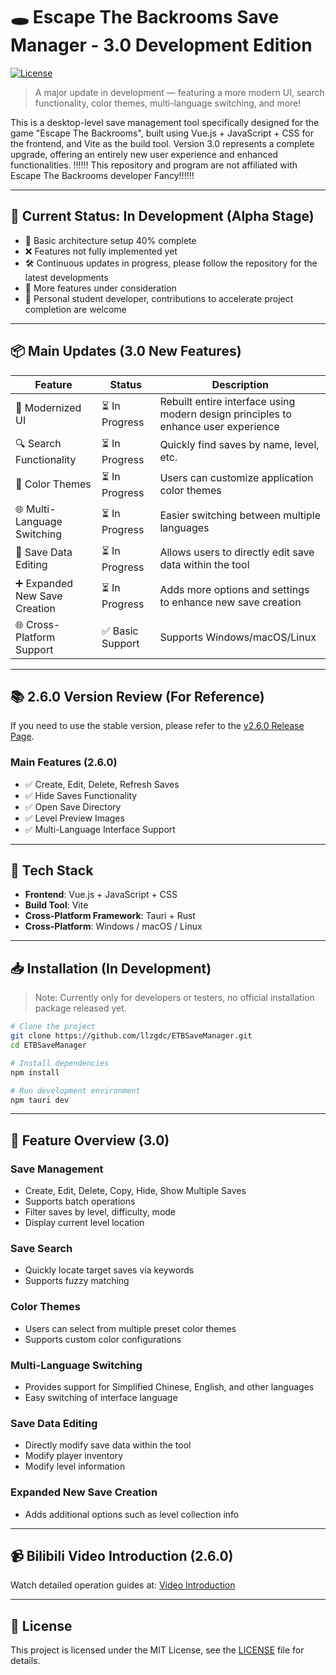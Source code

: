 # 🕳️ Escape The Backrooms Save Manager - 3.0 Development Edition

[![License](https://img.shields.io/badge/License-MIT-blue.svg)](LICENSE)

> A major update in development — featuring a more modern UI, search functionality, color themes, multi-language switching, and more!

This is a desktop-level save management tool specifically designed for the game "Escape The Backrooms", built using Vue.js + JavaScript + CSS for the frontend, and Vite as the build tool. Version 3.0 represents a complete upgrade, offering an entirely new user experience and enhanced functionalities.
‼️‼️‼️ This repository and program are not affiliated with Escape The Backrooms developer Fancy‼️‼️‼️

---

## 🚧 Current Status: In Development (Alpha Stage)

- 🔵 Basic architecture setup 40% complete
- ❌ Features not fully implemented yet
- 🛠️ Continuous updates in progress, please follow the repository for the latest developments
- 🧐 More features under consideration
- 🤯 Personal student developer, contributions to accelerate project completion are welcome

---

## 📦 Main Updates (3.0 New Features)

| Feature | Status | Description |
|---------|--------|-------------|
| 🎨 Modernized UI | ⏳ In Progress | Rebuilt entire interface using modern design principles to enhance user experience |
| 🔍 Search Functionality | ⏳ In Progress | Quickly find saves by name, level, etc. |
| 🎨 Color Themes | ⏳ In Progress | Users can customize application color themes |
| 🌐 Multi-Language Switching | ⏳ In Progress | Easier switching between multiple languages |
| 💾 Save Data Editing | ⏳ In Progress | Allows users to directly edit save data within the tool |
| ➕ Expanded New Save Creation | ⏳ In Progress | Adds more options and settings to enhance new save creation |
| 🌐 Cross-Platform Support | ✅ Basic Support | Supports Windows/macOS/Linux |

---

## 📚 2.6.0 Version Review (For Reference)

If you need to use the stable version, please refer to the [v2.6.0 Release Page](https://github.com/llzgdc/ETBSaveManager).

### Main Features (2.6.0)
- ✅ Create, Edit, Delete, Refresh Saves
- ✅ Hide Saves Functionality
- ✅ Open Save Directory
- ✅ Level Preview Images
- ✅ Multi-Language Interface Support

---

## 🧰 Tech Stack

- **Frontend**: Vue.js + JavaScript + CSS
- **Build Tool**: Vite
- **Cross-Platform Framework**: Tauri + Rust
- **Cross-Platform**: Windows / macOS / Linux

---

## 📥 Installation (In Development)

> Note: Currently only for developers or testers, no official installation package released yet.

```bash
# Clone the project
git clone https://github.com/llzgdc/ETBSaveManager.git
cd ETBSaveManager

# Install dependencies
npm install

# Run development environment
npm tauri dev
```

---

## 📖 Feature Overview (3.0)
### Save Management
- Create, Edit, Delete, Copy, Hide, Show Multiple Saves
- Supports batch operations
- Filter saves by level, difficulty, mode
- Display current level location

### Save Search
- Quickly locate target saves via keywords
- Supports fuzzy matching

### Color Themes
- Users can select from multiple preset color themes
- Supports custom color configurations

### Multi-Language Switching
- Provides support for Simplified Chinese, English, and other languages
- Easy switching of interface language

### Save Data Editing
- Directly modify save data within the tool
- Modify player inventory
- Modify level information

### Expanded New Save Creation
- Adds additional options such as level collection info

---

## 📹 Bilibili Video Introduction (2.6.0)
Watch detailed operation guides at: [Video Introduction](https://www.bilibili.com/video/BV1L3yeYzEfi)

---

## 📄 License
This project is licensed under the MIT License, see the [LICENSE](https://bgithub.xyz/llzgdc/ETBSaveManager/blob/main/LICENSE) file for details.